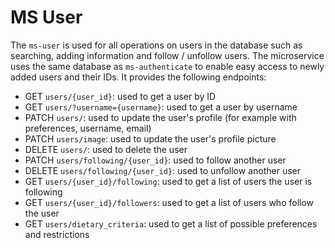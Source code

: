 # MS User
The `ms-user` is used for all operations on users in the database such as searching, adding information and follow / unfollow users. The microservice uses the same database as `ms-authenticate` to enable easy access to newly added users and their IDs. It provides the following endpoints:
- GET `users/{user_id}`: used to get a user by ID
- GET `users/?username={username}`: used to get a user by username
- PATCH `users/`: used to update the user's profile (for example with preferences, username, email)
- PATCH `users/image`: used to update the user's profile picture
- DELETE `users/`: used to delete the user
- PATCH `users/following/{user_id}`: used to follow another user
- DELETE `users/following/{user_id}`: used to unfollow another user
- GET `users/{user_id}/following`: used to get a list of users the user is following
- GET `users/{user_id}/followers`: used to get a list of users who follow the user
- GET `users/dietary_criteria`: used to get a list of possible preferences and restrictions